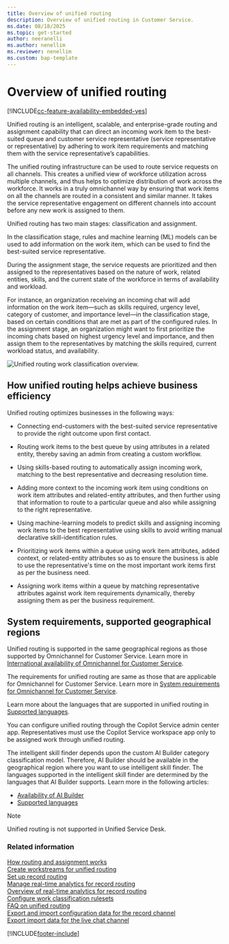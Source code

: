 ```yaml
---
title: Overview of unified routing
description: Overview of unified routing in Customer Service.
ms.date: 08/18/2025
ms.topic: get-started
author: neeranelli
ms.author: nenellim
ms.reviewer: nenellim
ms.custom: bap-template
---
```


# Overview of unified routing

[!INCLUDE[cc-feature-availability-embedded-yes](../../includes/cc-feature-availability-embedded-yes.md)]

Unified routing is an intelligent, scalable, and enterprise-grade routing and assignment capability that can direct an incoming work item to the best-suited queue and customer service representative (service representative or representative) by adhering to work item requirements and matching them with the service representative’s capabilities.

The unified routing infrastructure can be used to route service requests on all channels. This creates a unified view of workforce utilization across multiple channels, and thus helps to optimize distribution of work across the workforce. It works in a truly omnichannel way by ensuring that work items on all the channels are routed in a consistent and similar manner. It takes the service representative engagement on different channels into account before any new work is assigned to them.

Unified routing has two main stages: classification and assignment.

In the classification stage, rules and machine learning (ML) models can be used to add information on the work item, which can be used to find the best-suited service representative.

During the assignment stage, the service requests are prioritized and then assigned to the representatives based on the nature of work, related entities, skills, and the current state of the workforce in terms of availability and workload.

For instance, an organization receiving an incoming chat will add information on the work item—such as skills required, urgency level, category of customer, and importance level—in the classification stage, based on certain conditions that are met as part of the configured rules. In the assignment stage, an organization might want to first prioritize the incoming chats based on highest urgency level and importance, and then assign them to the representatives by matching the skills required, current workload status, and availability.

![Unified routing work classification overview.](../media/unified-routing-overview.png "Unified routing work classification overview")

## How unified routing helps achieve business efficiency

Unified routing optimizes businesses in the following ways:

- Connecting end-customers with the best-suited service representative to provide the right outcome upon first contact.

- Routing work items to the best queue by using attributes in a related entity, thereby saving an admin from creating a custom workflow.

- Using skills-based routing to automatically assign incoming work, matching to the best representative and decreasing resolution time.

- Adding more context to the incoming work item using conditions on work item attributes and related-entity attributes, and then further using that information to route to a particular queue and also while assigning to the right representative.

- Using machine-learning models to predict skills and assigning incoming work items to the best representative using skills to avoid writing manual declarative skill-identification rules.

- Prioritizing work items within a queue using work item attributes, added context, or related-entity attributes so as to ensure the business is able to use the representative's time on the most important work items first as per the business need.

- Assigning work items within a queue by matching representative attributes against work item requirements dynamically, thereby assigning them as per the business requirement.

## System requirements, supported geographical regions

Unified routing is supported in the same geographical regions as those supported by Omnichannel for Customer Service. Learn more in [International availability of Omnichannel for Customer Service](../implement/international-availability.md).

The requirements for unified routing are same as those that are applicable for Omnichannel for Customer Service. Learn more in [System requirements for Omnichannel for Customer Service](../implement/system-requirements-omnichannel.md).

Learn more about the languages that are supported in unified routing in [Supported languages](../implement/international-availability.md#language-availability).

You can configure unified routing through the Copilot Service admin center app. Representatives must use the Copilot Service workspace app only to be assigned work through unified routing.

The intelligent skill finder depends upon the custom AI Builder category classification model. Therefore, AI Builder should be available in the geographical region where you want to use intelligent skill finder. The languages supported in the intelligent skill finder are determined by the languages that AI Builder supports. Learn more in the following articles:

- [Availability of AI Builder](/ai-builder/availability-region)
- [Supported languages](/ai-builder/before-you-build-text-classification-model#prerequisites)

> [!NOTE]
> Unified routing is not supported in Unified Service Desk.

### Related information

[How routing and assignment works](set-up-routing-process.md)  
[Create workstreams for unified routing](create-workstreams.md)  
[Set up record routing](set-up-record-routing.md)  
[Manage real-time analytics for record routing](enable-record-routing.md#manage-real-time-analytics-for-record-routing)  
[Overview of real-time analytics for record routing](../use/rr-overview.md#overview-of-real-time-analytics-for-record-routing)  
[Configure work classification rulesets](configure-work-classification.md)   
[FAQ on unified routing](unified-routing-faqs.md)  
[Export and import configuration data for the record channel](../export-import-config-data-for-records.md)  
[Export import data for the live chat channel](../export-import-config-data-for-live-chat.md)  


[!INCLUDE[footer-include](../../includes/footer-banner.md)]
